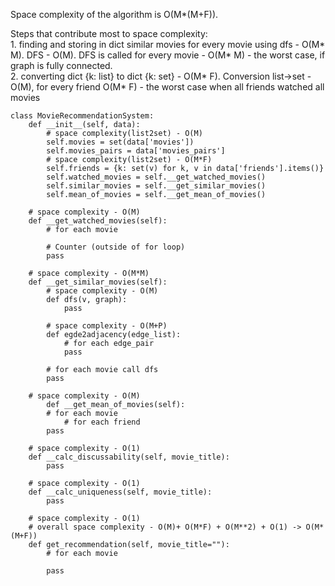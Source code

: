 Space complexity of the algorithm is O(M*(M+F)).

Steps that contribute most to space complexity:
	<br>1. finding and storing in dict similar movies for every movie using dfs - O(M* M). DFS - O(M). DFS is called for every movie - O(M* M) - the worst case, if graph is fully connected.
	<br>2. converting dict {k: list} to dict {k: set} - O(M* F). Conversion list->set - O(M), for every friend O(M* F) - the worst case when all friends watched all movies 


```
class MovieRecommendationSystem:
	def __init__(self, data):
		# space complexity(list2set) - O(M)
		self.movies = set(data['movies'])
		self.movies_pairs = data['movies_pairs']
		# space complexity(list2set) - O(M*F)
		self.friends = {k: set(v) for k, v in data['friends'].items()}
		self.watched_movies = self.__get_watched_movies()
		self.similar_movies = self.__get_similar_movies()
		self.mean_of_movies = self.__get_mean_of_movies()
	
	# space complexity - O(M)
	def __get_watched_movies(self):
		# for each movie

		# Counter (outside of for loop)
		pass

	# space complexity - O(M*M)
	def __get_similar_movies(self):
		# space complexity - O(M)
		def dfs(v, graph):
			pass

		# space complexity - O(M+P)		
		def egde2adjacency(edge_list):
			# for each edge_pair
			pass
		
		# for each movie call dfs
		pass

	# space complexity - O(M)
    	def __get_mean_of_movies(self):
		# for each movie
			# for each friend
		pass

	# space complexity - O(1)	
	def __calc_discussability(self, movie_title):
		pass

	# space complexity - O(1)
	def __calc_uniqueness(self, movie_title):
		pass

	# space complexity - O(1)
	# overall space complexity - O(M)+ O(M*F) + O(M**2) + O(1) -> O(M*(M+F))	
	def get_recommendation(self, movie_title=""):
		# for each movie

		pass
```
